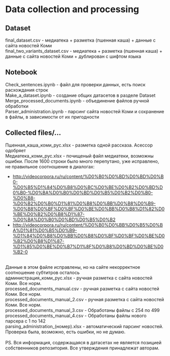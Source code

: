 # Data collection and processing #
## Dataset
final_dataset.csv - медиатека + разметка (пшенная каша) + данные с сайта новостей Коми <br>
final_two_variants_dataset.csv - медиатека + разметка (пшенная каша) + данные с сайта новостей Коми + дублирован с шифтом языка <br>
## Notebook
Check_sentences.ipynb - файл для проверки данных, есть поиск расхождания строк <br>
Make_a_dataset.ipynb - создание общих датасетов в разделе Dataset <br>
Merge_processed_documents.ipynb - объединение файлов ручной обработки <br>
Parser_administration.ipynb - парсинг сайта новостей Коми и сохранение в файлы, в зависимости от их пригодности <br>
## Collected files/...
Пшенная_каша_коми_рус.xlsx - разметка одной рассказа. Асессор одобряет <br>
Медиатека_коми_рус.xlsx - почищеный файл медиатеки, возможны ошибки. После 1600 строки было много перепутано, уже исправлено, не правильное соотношение в диалогах: <br>
- http://videocorpora.ru/ru/content/%D0%B0%D0%BD%D0%BD%D0%B0-%D0%B5%D1%84%D0%B8%D0%BC%D0%BE%D0%B2%D0%BD%D0%B0-%D0%BA%D0%B0%D0%BD%D0%B5%D0%B2%D0%B0-%D0%B8-%D0%B2%D0%B0%D1%81%D0%B8%D0%BB%D0%B8%D0%B9-%D0%B8%D0%BF%D0%BF%D0%BE%D0%BB%D0%B8%D1%82%D0%BE%D0%B2%D0%B8%D1%87-%D0%BA%D0%B0%D0%BD%D0%B5%D0%B2
- http://videocorpora.ru/ru/content/%D0%B0%D0%BB%D0%B5%D0%BA%D1%81%D0%B5%D0%B9-%D1%84%D0%B8%D0%BB%D0%B8%D0%BF%D0%BF%D0%BE%D0%B2%D0%B8%D1%87-%D1%85%D0%BE%D0%B7%D1%8F%D0%B8%D0%BD%D0%BE%D0%B2-0
<br>
Данные в этом файле исправлены, но на сайте некорректное соотношение субтитров осталось <br>
администрация_коми_рус.xlsx - ручная разметка с сайта новостей Коми. Все норм. <br>
processed_documents_manual.csv - ручная разметка с сайта новостей Коми. Все норм. <br>
processed_documents_manual_2.csv - ручная разметка с сайта новостей Коми. Все норм. <br>
processed_documents_manual_3.csv - Обработаны файлы с 254 по 499 <br>
processed_documents_manual_4.csv - Обработаны файлы нового парсера с 1 по 142 <br>
parsing_administration_(номер).xlsx - автоматический парсинг новостей. Проверка была, возможно, есть ошибки, но не думаю. <br>
<br>
PS. Вся информация, содержащаяся в датасетах не является позицией собственников репозитория. Все утверждения принадлежат авторам.
